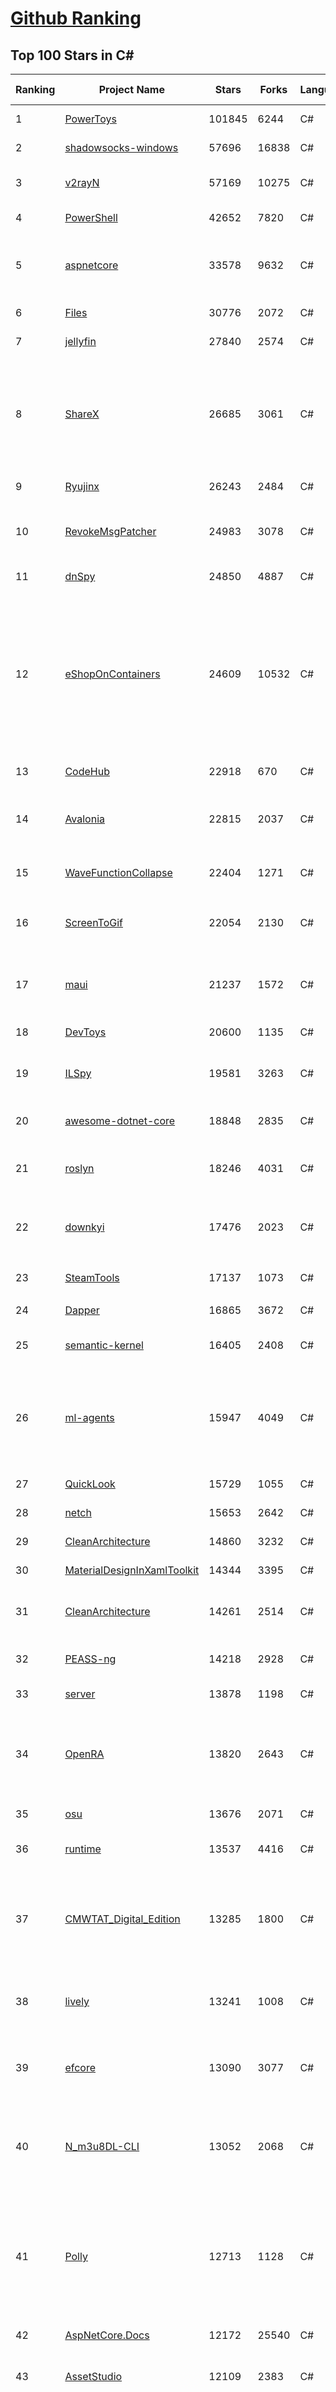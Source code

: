 [Github Ranking](../README.md)
==========

## Top 100 Stars in C\#

| Ranking | Project Name | Stars | Forks | Language | Open Issues | Description | Last Commit |
| ------- | ------------ | ----- | ----- | -------- | ----------- | ----------- | ----------- |
| 1 | [PowerToys](https://github.com/microsoft/PowerToys) | 101845 | 6244 | C# | 5409 | Windows system utilities to maximize productivity | 2024-01-30T06:50:22Z |
| 2 | [shadowsocks-windows](https://github.com/shadowsocks/shadowsocks-windows) | 57696 | 16838 | C# | 159 | A C# port of shadowsocks | 2023-10-24T01:11:51Z |
| 3 | [v2rayN](https://github.com/2dust/v2rayN) | 57169 | 10275 | C# | 15 | A GUI client for Windows, support Xray core and v2fly core and others | 2024-01-30T09:18:23Z |
| 4 | [PowerShell](https://github.com/PowerShell/PowerShell) | 42652 | 7820 | C# | 792 | PowerShell for every system! | 2024-01-29T23:29:26Z |
| 5 | [aspnetcore](https://github.com/dotnet/aspnetcore) | 33578 | 9632 | C# | 2892 | ASP.NET Core is a cross-platform .NET framework for building modern cloud-based web applications on Windows, Mac, or Linux. | 2024-01-30T04:46:38Z |
| 6 | [Files](https://github.com/files-community/Files) | 30776 | 2072 | C# | 393 | Building the best file manager for Windows | 2024-01-30T07:24:42Z |
| 7 | [jellyfin](https://github.com/jellyfin/jellyfin) | 27840 | 2574 | C# | 450 | The Free Software Media System | 2024-01-30T00:17:18Z |
| 8 | [ShareX](https://github.com/ShareX/ShareX) | 26685 | 3061 | C# | 513 | ShareX is a free and open source program that lets you capture or record any area of your screen and share it with a single press of a key. It also allows uploading images, text or other types of files to many supported destinations you can choose from. | 2024-01-29T02:42:31Z |
| 9 | [Ryujinx](https://github.com/Ryujinx/Ryujinx) | 26243 | 2484 | C# | 683 | Experimental Nintendo Switch Emulator written in C# | 2024-01-30T05:19:13Z |
| 10 | [RevokeMsgPatcher](https://github.com/huiyadanli/RevokeMsgPatcher) | 24983 | 3078 | C# | 51 | :trollface: A hex editor for WeChat/QQ/TIM - PC版微信/QQ/TIM防撤回补丁（我已经看到了，撤回也没用了） | 2023-12-13T17:06:24Z |
| 11 | [dnSpy](https://github.com/dnSpy/dnSpy) | 24850 | 4887 | C# | 0 | .NET debugger and assembly editor | 2020-12-20T23:55:15Z |
| 12 | [eShopOnContainers](https://github.com/dotnet-architecture/eShopOnContainers) | 24609 | 10532 | C# | 46 | Cross-platform .NET sample microservices and container based application that runs on Linux Windows and macOS. Powered by .NET 7, Docker Containers and Azure Kubernetes Services. Supports Visual Studio, VS for Mac and CLI based environments with Docker CLI, dotnet CLI, VS Code or any other code editor. Moved to https://github.com/dotnet/eShop. | 2023-11-15T22:27:17Z |
| 13 | [CodeHub](https://github.com/CodeHubApp/CodeHub) | 22918 | 670 | C# | 234 | CodeHub is an iOS application written using Xamarin | 2022-06-22T16:14:05Z |
| 14 | [Avalonia](https://github.com/AvaloniaUI/Avalonia) | 22815 | 2037 | C# | 1265 | Develop Desktop, Embedded, Mobile and WebAssembly apps with C# and XAML. The most popular .NET Foundation community project. | 2024-01-30T09:39:13Z |
| 15 | [WaveFunctionCollapse](https://github.com/mxgmn/WaveFunctionCollapse) | 22404 | 1271 | C# | 3 | Bitmap & tilemap generation from a single example with the help of ideas from quantum mechanics | 2024-01-29T01:06:50Z |
| 16 | [ScreenToGif](https://github.com/NickeManarin/ScreenToGif) | 22054 | 2130 | C# | 246 | 🎬 ScreenToGif allows you to record a selected area of your screen, edit and save it as a gif or video. | 2024-01-13T18:29:49Z |
| 17 | [maui](https://github.com/dotnet/maui) | 21237 | 1572 | C# | 3110 | .NET MAUI is the .NET Multi-platform App UI, a framework for building native device applications spanning mobile, tablet, and desktop. | 2024-01-30T09:50:38Z |
| 18 | [DevToys](https://github.com/veler/DevToys) | 20600 | 1135 | C# | 170 | A Swiss Army knife for developers. | 2024-01-30T00:53:13Z |
| 19 | [ILSpy](https://github.com/icsharpcode/ILSpy) | 19581 | 3263 | C# | 200 | .NET Decompiler with support for PDB generation, ReadyToRun, Metadata (&more) - cross-platform! | 2024-01-20T19:24:02Z |
| 20 | [awesome-dotnet-core](https://github.com/thangchung/awesome-dotnet-core) | 18848 | 2835 | C# | 19 | :honeybee: A collection of awesome .NET core libraries, tools, frameworks and software | 2024-01-10T11:00:44Z |
| 21 | [roslyn](https://github.com/dotnet/roslyn) | 18246 | 4031 | C# | 8395 | The Roslyn .NET compiler provides C# and Visual Basic languages with rich code analysis APIs. | 2024-01-30T09:04:46Z |
| 22 | [downkyi](https://github.com/leiurayer/downkyi) | 17476 | 2023 | C# | 555 | 哔哩下载姬downkyi，哔哩哔哩网站视频下载工具，支持批量下载，支持8K、HDR、杜比视界，提供工具箱（音视频提取、去水印等）。 | 2024-01-25T14:43:53Z |
| 23 | [SteamTools](https://github.com/BeyondDimension/SteamTools) | 17137 | 1073 | C# | 723 | 🛠「Watt Toolkit」是一个开源跨平台的多功能 Steam 工具箱。 | 2024-01-29T14:54:55Z |
| 24 | [Dapper](https://github.com/DapperLib/Dapper) | 16865 | 3672 | C# | 399 | Dapper - a simple object mapper for .Net | 2024-01-22T09:08:24Z |
| 25 | [semantic-kernel](https://github.com/microsoft/semantic-kernel) | 16405 | 2408 | C# | 446 | Integrate cutting-edge LLM technology quickly and easily into your apps | 2024-01-30T08:40:21Z |
| 26 | [ml-agents](https://github.com/Unity-Technologies/ml-agents) | 15947 | 4049 | C# | 14 | The Unity Machine Learning Agents Toolkit (ML-Agents) is an open-source project that enables games and simulations to serve as environments for training intelligent agents using deep reinforcement learning and imitation learning. | 2023-12-03T19:49:21Z |
| 27 | [QuickLook](https://github.com/QL-Win/QuickLook) | 15729 | 1055 | C# | 410 | Bring macOS “Quick Look” feature to Windows | 2023-10-18T23:12:17Z |
| 28 | [netch](https://github.com/netchx/netch) | 15653 | 2642 | C# | 8 | A simple proxy client | 2024-01-29T16:51:56Z |
| 29 | [CleanArchitecture](https://github.com/jasontaylordev/CleanArchitecture) | 14860 | 3232 | C# | 23 | Clean Architecture Solution Template for ASP.NET Core | 2024-01-19T21:36:14Z |
| 30 | [MaterialDesignInXamlToolkit](https://github.com/MaterialDesignInXAML/MaterialDesignInXamlToolkit) | 14344 | 3395 | C# | 171 | Google's Material Design in XAML & WPF, for C# & VB.Net.  | 2024-01-18T03:16:47Z |
| 31 | [CleanArchitecture](https://github.com/ardalis/CleanArchitecture) | 14261 | 2514 | C# | 31 | Clean Architecture Solution Template: A starting point for Clean Architecture with ASP.NET Core | 2024-01-25T20:47:37Z |
| 32 | [PEASS-ng](https://github.com/carlospolop/PEASS-ng) | 14218 | 2928 | C# | 18 | PEASS - Privilege Escalation Awesome Scripts SUITE (with colors) | 2024-01-28T04:25:56Z |
| 33 | [server](https://github.com/bitwarden/server) | 13878 | 1198 | C# | 66 | The core infrastructure backend (API, database, Docker, etc). | 2024-01-30T08:26:14Z |
| 34 | [OpenRA](https://github.com/OpenRA/OpenRA) | 13820 | 2643 | C# | 1467 | Open Source real-time strategy game engine for early Westwood games such as Command & Conquer: Red Alert written in C# using SDL and OpenGL. Runs on Windows, Linux, *BSD and Mac OS X. | 2024-01-30T02:47:55Z |
| 35 | [osu](https://github.com/ppy/osu) | 13676 | 2071 | C# | 1095 | rhythm is just a *click* away! | 2024-01-30T09:41:23Z |
| 36 | [runtime](https://github.com/dotnet/runtime) | 13537 | 4416 | C# | 8611 | .NET is a cross-platform runtime for cloud, mobile, desktop, and IoT apps. | 2024-01-30T09:54:38Z |
| 37 | [CMWTAT_Digital_Edition](https://github.com/TGSAN/CMWTAT_Digital_Edition) | 13285 | 1800 | C# | 24 | CloudMoe Windows 10/11 Activation Toolkit get digital license, the best open source Win 10/11 activator in GitHub. GitHub 上最棒的开源 Win10/Win11 数字权利（数字许可证）激活工具！ | 2023-10-07T03:09:31Z |
| 38 | [lively](https://github.com/rocksdanister/lively) | 13241 | 1008 | C# | 282 | Free and open-source software that allows users to set animated desktop wallpapers and screensavers powered by WinUI 3. | 2023-12-28T04:22:41Z |
| 39 | [efcore](https://github.com/dotnet/efcore) | 13090 | 3077 | C# | 1949 | EF Core is a modern object-database mapper for .NET. It supports LINQ queries, change tracking, updates, and schema migrations. | 2024-01-30T08:12:07Z |
| 40 | [N_m3u8DL-CLI](https://github.com/nilaoda/N_m3u8DL-CLI) | 13052 | 2068 | C# | 247 | [.NET] m3u8 downloader 开源的命令行m3u8/HLS/dash下载器，支持普通AES-128-CBC解密，多线程，自定义请求头等. 支持简体中文,繁体中文和英文. English Supported. | 2023-06-03T09:30:55Z |
| 41 | [Polly](https://github.com/App-vNext/Polly) | 12713 | 1128 | C# | 10 | Polly is a .NET resilience and transient-fault-handling library that allows developers to express policies such as Retry, Circuit Breaker, Timeout, Bulkhead Isolation, and Fallback in a fluent and thread-safe manner. From version 6.0.1, Polly targets .NET Standard 1.1 and 2.0+. | 2024-01-28T13:45:53Z |
| 42 | [AspNetCore.Docs](https://github.com/dotnet/AspNetCore.Docs) | 12172 | 25540 | C# | 487 | Documentation for ASP.NET Core | 2024-01-30T06:33:56Z |
| 43 | [AssetStudio](https://github.com/Perfare/AssetStudio) | 12109 | 2383 | C# | 177 | AssetStudio is a tool for exploring, extracting and exporting assets and assetbundles. | 2022-12-08T15:37:37Z |
| 44 | [abp](https://github.com/abpframework/abp) | 11951 | 3282 | C# | 460 | Open Source Web Application Framework for ASP.NET Core. Offers an opinionated architecture to build enterprise software solutions with best practices on top of the .NET and the ASP.NET Core platforms. Provides the fundamental infrastructure, production-ready startup templates, application modules, UI themes, tooling, guides and documentation. | 2024-01-30T09:13:53Z |
| 45 | [aspnetboilerplate](https://github.com/aspnetboilerplate/aspnetboilerplate) | 11442 | 3767 | C# | 175 | ASP.NET Boilerplate - Web Application Framework | 2024-01-25T07:53:10Z |
| 46 | [UnityCsReference](https://github.com/Unity-Technologies/UnityCsReference) | 11133 | 2480 | C# | 0 | Unity C# reference source code. | 2024-01-24T04:02:00Z |
| 47 | [optimizer](https://github.com/hellzerg/optimizer) | 10832 | 757 | C# | 9 | The finest Windows Optimizer | 2024-01-13T21:41:31Z |
| 48 | [winsw](https://github.com/winsw/winsw) | 10829 | 1484 | C# | 182 | A wrapper executable that can run any executable as a Windows service, in a permissive license. | 2023-12-19T05:07:15Z |
| 49 | [mono](https://github.com/mono/mono) | 10738 | 3875 | C# | 2161 | Mono open source ECMA CLI, C# and .NET implementation. | 2024-01-25T15:01:55Z |
| 50 | [basic-computer-games](https://github.com/coding-horror/basic-computer-games) | 10708 | 1329 | C# | 16 | An updated version of the classic "Basic Computer Games" book, with well-written examples in a variety of common MEMORY SAFE, SCRIPTING programming languages. See https://coding-horror.github.io/basic-computer-games/ | 2024-01-11T01:07:05Z |
| 51 | [csharplang](https://github.com/dotnet/csharplang) | 10661 | 1068 | C# | 433 | The official repo for the design of the C# programming language | 2024-01-29T23:03:02Z |
| 52 | [MonoGame](https://github.com/MonoGame/MonoGame) | 10543 | 2816 | C# | 722 | One framework for creating powerful cross-platform games. | 2024-01-29T19:15:57Z |
| 53 | [Jackett](https://github.com/Jackett/Jackett) | 10406 | 1209 | C# | 190 | API Support for your favorite torrent trackers | 2024-01-30T06:38:47Z |
| 54 | [Newtonsoft.Json](https://github.com/JamesNK/Newtonsoft.Json) | 10403 | 3261 | C# | 672 | Json.NET is a popular high-performance JSON framework for .NET | 2024-01-23T02:41:57Z |
| 55 | [MediatR](https://github.com/jbogard/MediatR) | 10345 | 1113 | C# | 10 | Simple, unambitious mediator implementation in .NET | 2024-01-17T14:26:29Z |
| 56 | [ArchiSteamFarm](https://github.com/JustArchiNET/ArchiSteamFarm) | 10293 | 1083 | C# | 6 | C# application with primary purpose of farming Steam cards from multiple accounts simultaneously. | 2024-01-30T06:46:09Z |
| 57 | [modular-monolith-with-ddd](https://github.com/kgrzybek/modular-monolith-with-ddd) | 9806 | 1523 | C# | 46 | Full Modular Monolith application with Domain-Driven Design approach. | 2024-01-28T16:35:46Z |
| 58 | [duplicati](https://github.com/duplicati/duplicati) | 9803 | 851 | C# | 853 | Store securely encrypted backups in the cloud! | 2024-01-16T17:53:14Z |
| 59 | [BenchmarkDotNet](https://github.com/dotnet/BenchmarkDotNet) | 9781 | 942 | C# | 167 | Powerful .NET library for benchmarking | 2024-01-29T15:20:47Z |
| 60 | [QuestPDF](https://github.com/QuestPDF/QuestPDF) | 9741 | 493 | C# | 192 | QuestPDF is a modern open-source .NET library for PDF document generation. Offering comprehensive layout engine powered by concise and discoverable C# Fluent API. Easily generate PDF reports, invoices, exports, etc. | 2024-01-29T20:50:28Z |
| 61 | [orleans](https://github.com/dotnet/orleans) | 9681 | 2022 | C# | 429 | Cloud Native application framework for .NET | 2024-01-29T13:41:16Z |
| 62 | [AutoMapper](https://github.com/AutoMapper/AutoMapper) | 9661 | 1739 | C# | 1 | A convention-based object-object mapper in .NET.  | 2024-01-24T06:34:26Z |
| 63 | [choco](https://github.com/chocolatey/choco) | 9651 | 909 | C# | 743 | Chocolatey - the package manager for Windows | 2024-01-30T01:57:23Z |
| 64 | [eShopOnWeb](https://github.com/dotnet-architecture/eShopOnWeb) | 9635 | 5006 | C# | 10 | Sample ASP.NET Core 8.0 reference application, powered by Microsoft, demonstrating a layered application architecture with monolithic deployment model. Download the eBook PDF from docs folder. | 2024-01-26T14:14:30Z |
| 65 | [Sonarr](https://github.com/Sonarr/Sonarr) | 9599 | 1190 | C# | 102 | Smart PVR for newsgroup and bittorrent users. | 2024-01-30T04:04:09Z |
| 66 | [ContextMenuManager](https://github.com/BluePointLilac/ContextMenuManager) | 9559 | 523 | C# | 85 | 🖱️ 纯粹的Windows右键菜单管理程序 | 2023-04-13T01:18:12Z |
| 67 | [CefSharp](https://github.com/cefsharp/CefSharp) | 9558 | 2927 | C# | 47 | .NET (WPF and Windows Forms) bindings for the Chromium Embedded Framework | 2024-01-26T20:18:00Z |
| 68 | [RestSharp](https://github.com/restsharp/RestSharp) | 9355 | 2338 | C# | 26 | Simple REST and HTTP API Client for .NET | 2023-12-14T17:07:39Z |
| 69 | [Locale-Emulator](https://github.com/xupefei/Locale-Emulator) | 9310 | 766 | C# | 0 | Yet Another System Region and Language Simulator | 2022-04-15T09:55:46Z |
| 70 | [Captura](https://github.com/MathewSachin/Captura) | 9172 | 1762 | C# | 109 | Capture Screen, Audio, Cursor, Mouse Clicks and Keystrokes | 2023-04-09T14:52:52Z |
| 71 | [IdentityServer4](https://github.com/IdentityServer/IdentityServer4) | 9143 | 3988 | C# | 0 | OpenID Connect and OAuth 2.0 Framework for ASP.NET Core | 2022-12-13T07:48:19Z |
| 72 | [FluentTerminal](https://github.com/felixse/FluentTerminal) | 9077 | 456 | C# | 247 | A Terminal Emulator based on UWP and web technologies. | 2023-03-22T20:02:30Z |
| 73 | [SignalR](https://github.com/SignalR/SignalR) | 9042 | 2300 | C# | 34 | Incredibly simple real-time web for .NET | 2023-08-02T22:28:40Z |
| 74 | [MahApps.Metro](https://github.com/MahApps/MahApps.Metro) | 9032 | 2457 | C# | 83 | A framework that allows developers to cobble together a better UI for their own WPF applications with minimal effort. | 2023-12-21T18:26:59Z |
| 75 | [Terminal.Gui](https://github.com/gui-cs/Terminal.Gui) | 8895 | 666 | C# | 148 | Cross Platform Terminal UI toolkit for .NET | 2024-01-29T21:07:59Z |
| 76 | [Hangfire](https://github.com/HangfireIO/Hangfire) | 8822 | 1650 | C# | 805 | An easy way to perform background job processing in .NET and .NET Core applications. No Windows Service or separate process required | 2024-01-29T08:48:21Z |
| 77 | [nopCommerce](https://github.com/nopSolutions/nopCommerce) | 8732 | 5021 | C# | 75 | ASP.NET Core eCommerce software. nopCommerce is a free and open-source shopping cart. | 2024-01-30T07:33:06Z |
| 78 | [machinelearning](https://github.com/dotnet/machinelearning) | 8731 | 1861 | C# | 850 | ML.NET is an open source and cross-platform machine learning framework for .NET. | 2024-01-29T18:04:50Z |
| 79 | [Bulk-Crap-Uninstaller](https://github.com/Klocman/Bulk-Crap-Uninstaller) | 8706 | 476 | C# | 68 | Remove large amounts of unwanted applications quickly. | 2024-01-25T20:54:59Z |
| 80 | [practical-aspnetcore](https://github.com/dodyg/practical-aspnetcore) | 8685 | 1120 | C# | 167 | Practical samples of ASP.NET Core 8.0, 7.0, 6.0, 5.0, 3.1, 2.2, and 2.1,projects you can use. Readme contains explanations on all projects. | 2024-01-10T17:32:17Z |
| 81 | [Radarr](https://github.com/Radarr/Radarr) | 8636 | 896 | C# | 356 | Movie organizer/manager for usenet and torrent users. | 2024-01-29T21:49:56Z |
| 82 | [FluentValidation](https://github.com/FluentValidation/FluentValidation) | 8621 | 1179 | C# | 7 | A popular .NET validation library for building strongly-typed validation rules. | 2024-01-24T13:30:21Z |
| 83 | [Bili.Uwp](https://github.com/Richasy/Bili.Uwp) | 8507 | 524 | C# | 198 | 适用于新系统UI的哔哩 | 2023-10-30T22:21:00Z |
| 84 | [Lean](https://github.com/QuantConnect/Lean) | 8385 | 3094 | C# | 211 | Lean Algorithmic Trading Engine by QuantConnect (Python, C#) | 2024-01-29T23:51:07Z |
| 85 | [PDFPatcher](https://github.com/wmjordan/PDFPatcher) | 8248 | 1199 | C# | 58 | PDF补丁丁——PDF工具箱，可以编辑书签、剪裁旋转页面、解除限制、提取或合并文档，探查文档结构，提取图片、转成图片等等 | 2023-12-04T09:16:06Z |
| 86 | [uno](https://github.com/unoplatform/uno) | 8195 | 686 | C# | 1398 | Build Mobile, Desktop and WebAssembly apps with C# and XAML. Today. Open source and professionally supported. | 2024-01-30T09:34:09Z |
| 87 | [mRemoteNG](https://github.com/mRemoteNG/mRemoteNG) | 8185 | 1422 | C# | 811 | mRemoteNG is the next generation of mRemote, open source, tabbed, multi-protocol, remote connections manager. | 2024-01-28T09:15:03Z |
| 88 | [EarTrumpet](https://github.com/File-New-Project/EarTrumpet) | 8183 | 494 | C# | 54 | EarTrumpet - Volume Control for Windows | 2024-01-16T12:00:46Z |
| 89 | [Humanizer](https://github.com/Humanizr/Humanizer) | 8173 | 937 | C# | 217 | Humanizer meets all your .NET needs for manipulating and displaying strings, enums, dates, times, timespans, numbers and quantities | 2024-01-27T21:08:45Z |
| 90 | [Notepads](https://github.com/0x7c13/Notepads) | 8155 | 464 | C# | 304 | A modern, lightweight text editor with a minimalist design. | 2024-01-22T10:33:48Z |
| 91 | [WeiXinMPSDK](https://github.com/JeffreySu/WeiXinMPSDK) | 8153 | 4349 | C# | 204 | 微信全平台 SDK Senparc.Weixin for C#，支持 .NET Framework 及 .NET Core、.NET 6.0、.NET 8.0。已支持微信公众号、小程序、小游戏、微信支付、企业微信/企业号、开放平台、JSSDK、微信周边等全平台。 WeChat SDK for C#. | 2024-01-25T16:53:26Z |
| 92 | [spectre.console](https://github.com/spectreconsole/spectre.console) | 8107 | 421 | C# | 150 | A .NET library that makes it easier to create beautiful console applications. | 2024-01-30T03:25:43Z |
| 93 | [Ocelot](https://github.com/ThreeMammals/Ocelot) | 8028 | 1616 | C# | 282 | .NET API Gateway | 2024-01-28T03:22:18Z |
| 94 | [ET](https://github.com/egametang/ET) | 8018 | 2885 | C# | 59 | Unity3D Client And C# Server Framework | 2024-01-30T08:15:16Z |
| 95 | [LiteDB](https://github.com/mbdavid/LiteDB) | 8016 | 1180 | C# | 628 | LiteDB - A .NET NoSQL Document Store in a single data file | 2024-01-29T13:36:18Z |
| 96 | [Bogus](https://github.com/bchavez/Bogus) | 7981 | 460 | C# | 42 | :card_index: A simple fake data generator for C#, F#, and VB.NET. Based on and ported from the famed faker.js. | 2024-01-15T17:50:24Z |
| 97 | [Quasar](https://github.com/quasar/Quasar) | 7903 | 2381 | C# | 138 | Remote Administration Tool for Windows | 2023-09-06T10:53:31Z |
| 98 | [refit](https://github.com/reactiveui/refit) | 7826 | 722 | C# | 173 | The automatic type-safe REST library for .NET Core, Xamarin and .NET. Heavily inspired by Square's Retrofit library, Refit turns your REST API into a live interface. | 2024-01-22T01:15:10Z |
| 99 | [ReactiveUI](https://github.com/reactiveui/ReactiveUI) | 7811 | 1143 | C# | 69 | An advanced, composable, functional reactive model-view-viewmodel framework for all .NET platforms that is inspired by functional reactive programming. ReactiveUI allows you to  abstract mutable state away from your user interfaces, express the idea around a feature in one readable place and improve the testability of your application. | 2024-01-27T09:15:59Z |
| 100 | [Dependencies](https://github.com/lucasg/Dependencies) | 7760 | 664 | C# | 97 | A rewrite of the old legacy software "depends.exe" in C# for Windows devs to troubleshoot dll load dependencies issues. | 2023-11-26T12:30:30Z |

